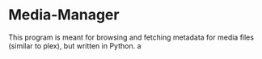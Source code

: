 # Media-Manager
This program is meant for browsing and fetching metadata for media files (similar to plex), but written in Python. 
a